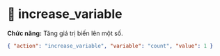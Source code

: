# 🔼 increase_variable

**Chức năng:** Tăng giá trị biến lên một số.

```json
{ "action": "increase_variable", "variable": "count", "value": 1 }
```
